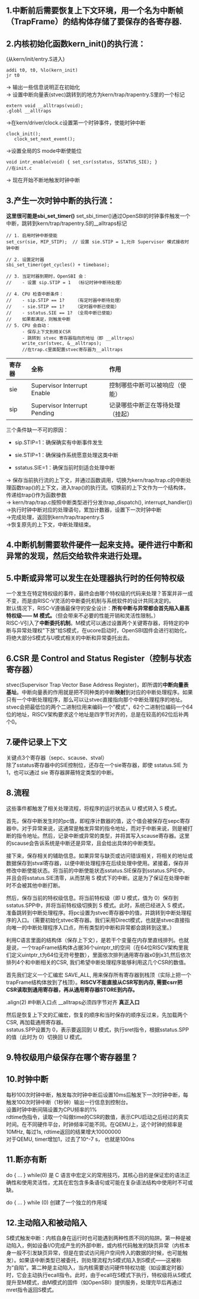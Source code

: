 ## 1.中断前后需要恢复上下文环境，用一个名为中断帧（TrapFrame）的结构体存储了要保存的各寄存器.    
## 2.内核初始化函数kern_init()的执行流：  
(从kern/init/entry.S进入)   
```
addi t0, t0, %lo(kern_init)  
jr t0
```
-> 输出一些信息说明正在初始化   
-> 设置中断向量表(stvec)跳转到的地方为kern/trap/trapentry.S里的一个标记    
```
extern void __alltraps(void);  
.globl __alltraps
```
->在kern/driver/clock.c设置第一个时钟事件，使能时钟中断   
```
clock_init(); 
   clock_set_next_event();
```
->设置全局的S mode中断使能位  
```
void intr_enable(void) { set_csr(sstatus, SSTATUS_SIE); }
//在init.c
```
-> 现在开始不断地触发时钟中断  
## 3.产生一次时钟中断的执行流：  
**这里很可能是sbi_set_timer()** set_sbi_timer()通过OpenSBI的时钟事件触发一个中断，跳转到kern/trap/trapentry.S的__alltraps标记   
```
// 1. 启用时钟中断使能
set_csr(sie, MIP_STIP);  // 设置 sie.STIP = 1,允许 Supervisor 模式接收时钟中断

// 2. 设置定时器
sbi_set_timer(get_cycles() + timebase);

// 3. 当定时器到期时，OpenSBI 会：
//    - 设置 sip.STIP = 1  （标记时钟中断待处理）

// 4. CPU 检查中断条件：
//    - sip.STIP == 1?    （有定时器中断待处理）
//    - sie.STIP == 1?    （定时器中断已使能）  
//    - sstatus.SIE == 1? （全局中断已使能）
//    如果都满足，则触发中断
// 5. CPU 会自动：
      - 保存上下文到相关CSR
      - 跳转到 stvec 寄存器指向的地址（即 __alltraps）
      write_csr(stvec, &__alltraps); 
      //在trap.c里面配置stvec寄存器为__alltraps
```

| 寄存器 | 全称                         | 作用                             |
| :----- | :--------------------------- | :------------------------------- |
| sie    | Supervisor Interrupt Enable  | 控制哪些中断可以被响应（使能）   |
| sip    | Supervisor Interrupt Pending | 记录哪些中断正在等待处理（挂起） |

三个条件缺一不可的原因：

- sip.STIP=1：确保确实有中断事件发生

- sie.STIP=1：确保操作系统愿意处理这类中断

- sstatus.SIE=1：确保当前时刻适合处理中断

-> 保存当前执行流的上下文，并通过函数调用，切换为kern/trap/trap.c的中断处理函数trap()的上下文，进入trap()的执行流。切换前的上下文作为一个结构体，传递给trap()作为函数参数   
-> kern/trap/trap.c按照中断类型进行分发(trap_dispatch(), interrupt_handler())  
->执行时钟中断对应的处理语句，累加计数器，设置下一次时钟中断  
->完成处理，返回到kern/trap/trapentry.S  
->恢复原先的上下文，中断处理结束。
## 4.中断机制需要软件硬件一起来支持。硬件进行中断和异常的发现，然后交给软件来进行处理。
## 5.中断或异常可以发生在处理器执行时的任何特权级  
一个发生在特定特权级的事件，最终会由哪个特权级的代码来处理？答案并非一成不变，而是由RISC-V灵活的中断委托机制与系统软件的设计共同决定的。  
默认情况下，RISC-V遵循最保守的安全设计：**所有中断与异常都会首先陷入最高特权级—— M 模式。**（但会带来不必要的性能开销和灵活性限制。）  
RISC-V引入了**中断委托机制**。M模式可以通过设置两个关键寄存器，将特定的中断与异常处理权"下放"给S模式，在ucore启动时，OpenSBI固件会进行初始化，将绝大部分S模式与U模式相关的中断和异常委托出去。
## 6.CSR 是 Control and Status Register（控制与状态寄存器）  
stvec(Supervisor Trap Vector Base Address Register)，即所谓的**中断向量表基址**。中断向量表的作用就是把不同种类的中断**映射**到对应的中断处理程序。如果只有一个中断处理程序，那么可以让stvec直接指向那个中断处理程序的地址。  
stvec会把最低位的两个二进制位用来编码一个"模式"，62个二进制位编码一个64位的地址，RISCV架构要求这个地址是四字节对齐的，总是在较高的62位后补两个0。
## 7.硬件记录上下文
关键点3个寄存器（sepc、scause、stval）  
除了sstatus寄存器中的SIE控制位，还存在一个sie寄存器，即使 sstatus.SIE 为 1，也可以通过 sie 寄存器屏蔽特定类型的中断。
## 8.流程
这些事件都触发了相关处理流程，将程序的运行状态从 U 模式转入 S 模式。

首先，保存中断发生时的pc值，即程序计数器的值，这个值会被保存在sepc寄存器中。对于异常来说，这通常是触发异常的指令地址，而对于中断来说，则是被打断的指令地址。然后，记录中断或异常的类型，并将其写入scause寄存器。这里的scause会告诉系统是中断还是异常，且会给出具体的中断类型。

接下来，保存相关的辅助信息。如果异常与缺页或访问错误相关，将相关的地址或数据保存到stval寄存器，以便中断处理程序在后续处理中使用。紧接着，保存并修改中断使能状态。将当前的中断使能状态sstatus.SIE保存到sstatus.SPIE中，并且会将sstatus.SIE清零，从而禁用 S 模式下的中断。这是为了保证在处理中断时不会被其他中断打断。

然后，保存当前的特权级信息。将当前特权级（即 U 模式，值为 0）保存到sstatus.SPP中，并将当前特权级切换到 S 模式。此时，系统已经进入 S 模式，准备跳转到中断处理程序。将pc设置为stvec寄存器中的值，并跳转到中断处理程序的入口。（需要初始化stvec寄存器。我们采用Direct模式，也就是stvec直接指向唯一的中断处理程序入口点，所有类型的中断和异常都会跳转到这里。）    

利用C语言里面的结构体（保存上下文），是若干个变量在内存里直线排列。也就是说，一个trapFrame结构体占据36个uintptr_t的空间（在64位RISCV架构里我们定义uintptr_t为64位无符号整数），里面依次排列通用寄存器x0到x31,然后依次排列4个和中断相关的CSR, 我们希望中断处理程序能够利用这几个CSR的数值。

首先我们定义一个汇编宏 SAVE_ALL, 用来保存所有寄存器到栈顶（实际上把一个trapFrame结构体放到了栈顶）。**RISCV不能直接从CSR写到内存, 需要csrr把CSR读取到通用寄存器，再从通用寄存器STORE到内存。**

.align(2) #中断入口点 __alltraps必须四字节对齐 **真正入口**

然后是恢复上下文的汇编宏，恢复的顺序和当时保存的顺序反过来，先加载两个CSR, 再加载通用寄存器。  
sstatus.SPP设置为 0，表示要返回到 U 模式，执行sret指令，根据sstatus.SPP的值（此时为 0）切换回 U 模式。

## 9.特权级用户级保存在哪个寄存器里？

## 10.时钟中断  
每秒100次时钟中断，触发每次时钟中断后设置10ms后触发下一次时钟中断，每触发100次时钟中断（1秒钟）输出一行信息到控制台。  
设置时钟中断间隔设置为CPU频率的1%  
rdtime伪指令，读取一个叫做time的CSR的数值，表示CPU启动之后经过的真实时间。在不同硬件平台，时钟频率可能不同。在QEMU上，这个时钟的频率是10MHz, 每过1s, rdtime返回的结果增大10000000  
对于QEMU, timer增加1，过去了10^-7 s， 也就是100ns

## 11.断亦有断

do { ... } while(0) 是 C 语言中宏定义的常用技巧，其核心目的是保证宏的语法正确性和使用灵活性，尤其在宏包含多条语句或可能在复杂语法结构中使用时不可或缺。

do { ... } while (0) 创建了一个独立的作用域

## 12.主动陷入和被动陷入
S模式触发中断：内核自身在运行时也可能遇到两种性质不同的陷阱。第一种是被动陷入，例如设备I/O完成产生的外部中断，或内核代码触发的缺页异常（内核本身一般不引发缺页异常，但是在尝试访问用户空间传入的数据的时候，也可能触发）。如果该中断类型已被委托，则处理流程为S模式陷入到S模式——这被称为“自陷”。第二种是主动陷入，当内核需要访问硬件特权功能（如设置定时器）时，它会主动执行ecall指令。此时，由于ecall在S模式下执行，特权级将从S模式提升至M模式，由M模式的固件（如OpenSBI）提供服务，处理完毕后再通过mret指令返回S模式。

